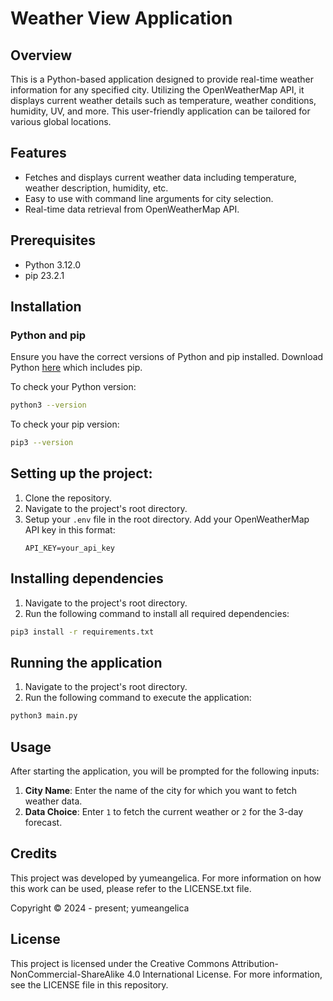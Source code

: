 # Weather View Application

## Overview
This is a Python-based application designed to provide real-time weather information for any specified city. Utilizing the OpenWeatherMap API, it displays current weather details such as temperature, weather conditions, humidity, UV, and more. This user-friendly application can be tailored for various global locations.

## Features
- Fetches and displays current weather data including temperature, weather description, humidity, etc.
- Easy to use with command line arguments for city selection.
- Real-time data retrieval from OpenWeatherMap API.

## Prerequisites
- Python 3.12.0
- pip 23.2.1

## Installation

### Python and pip
Ensure you have the correct versions of Python and pip installed. Download Python [here](https://www.python.org/downloads/) which includes pip.

To check your Python version:
```bash
python3 --version
```

To check your pip version:
```bash
pip3 --version
```

## Setting up the project:
1. Clone the repository.
2. Navigate to the project's root directory.
3. Setup your `.env` file in the root directory. Add your OpenWeatherMap API key in this format:
   ```plaintext
   API_KEY=your_api_key
    ```

## Installing dependencies
1. Navigate to the project's root directory.
2. Run the following command to install all required dependencies:
```bash
pip3 install -r requirements.txt
```

## Running the application
1. Navigate to the project's root directory.
2. Run the following command to execute the application:
```bash
python3 main.py
```

## Usage
After starting the application, you will be prompted for the following inputs:
1. **City Name**: Enter the name of the city for which you want to fetch weather data.
2. **Data Choice**: Enter `1` to fetch the current weather or `2` for the 3-day forecast.


## Credits
This project was developed by yumeangelica. For more information on how this work can be used, please refer to the LICENSE.txt file.

Copyright © 2024 - present; yumeangelica


## License

This project is licensed under the Creative Commons Attribution-NonCommercial-ShareAlike 4.0 International License. For more information, see the LICENSE file in this repository.
